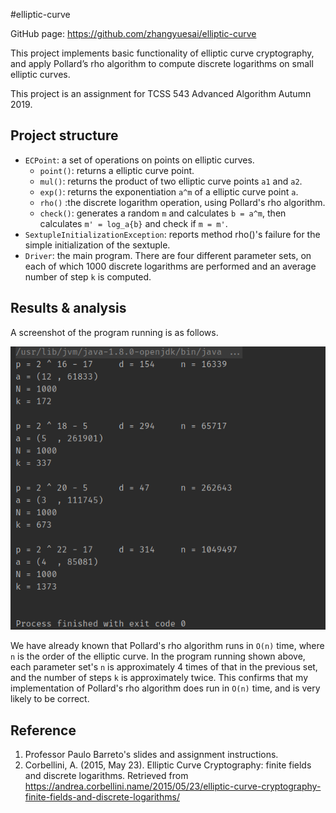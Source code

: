 #elliptic-curve

GitHub page: <https://github.com/zhangyuesai/elliptic-curve>

This project implements basic functionality of elliptic curve cryptography, and apply Pollard’s rho algorithm to compute discrete logarithms on small elliptic curves.

This project is an assignment for TCSS 543 Advanced Algorithm Autumn 2019.


## Project structure

- `ECPoint`: a set of operations on points on elliptic curves.
    - `point()`: returns a elliptic curve point.
    - `mul()`: returns the product of two elliptic curve points `a1` and `a2`.
    - `exp()`: returns the exponentiation `a^m` of a elliptic curve point `a`.
    - `rho()` :the discrete logarithm operation, using Pollard's rho algorithm.
    - `check()`: generates a random `m` and calculates `b = a^m`, then calculates `m' = log_a{b}` and check if `m = m'`.
- `SextupleInitializationException`: reports method rho()'s failure for the simple initialization of the sextuple.
- `Driver`: the main program. There are four different parameter sets, on each of which 1000 discrete logarithms are performed and an average number of step `k` is computed.


## Results & analysis

A screenshot of the program running is as follows.

![image](screenshot.png)

We have already known that Pollard's rho algorithm runs in `O(n)` time, where `n` is the order of the elliptic curve. In the program running shown above, each parameter set's `n` is approximately 4 times of that in the previous set, and the number of steps `k` is approximately twice. This confirms that my implementation of Pollard's rho algorithm does run in `O(n)` time, and is very likely to be correct.


## Reference

1. Professor Paulo Barreto's slides and assignment instructions.
2. Corbellini, A. (2015, May 23). Elliptic Curve Cryptography: finite fields and discrete logarithms. Retrieved from https://andrea.corbellini.name/2015/05/23/elliptic-curve-cryptography-finite-fields-and-discrete-logarithms/
